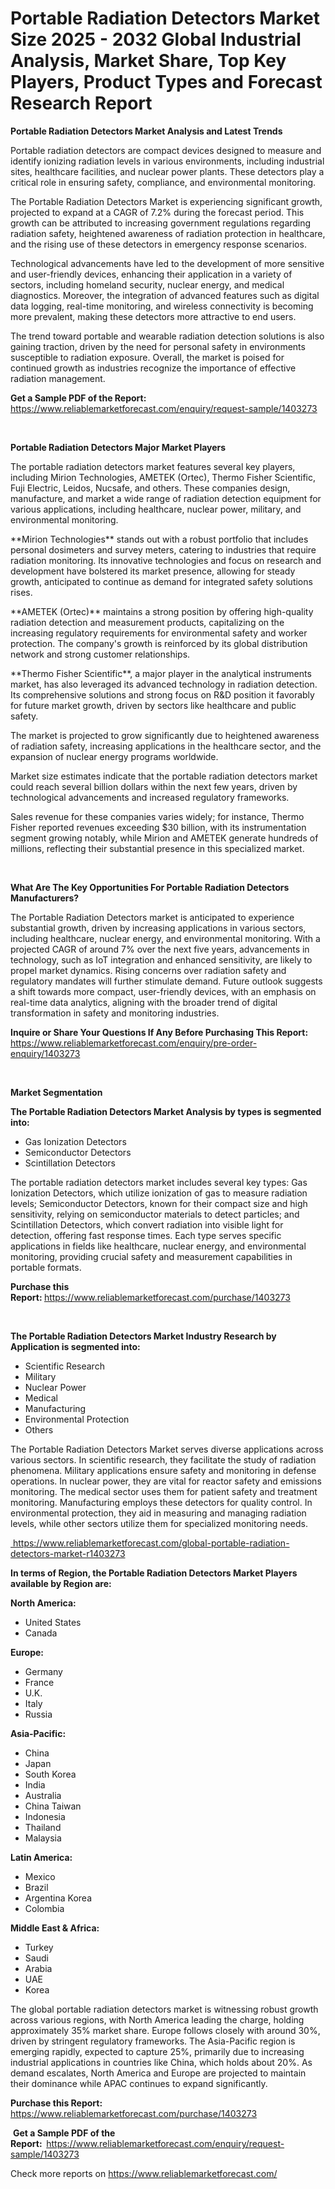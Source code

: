 <p><h1>Portable Radiation Detectors Market Size 2025 - 2032 Global Industrial Analysis, Market Share, Top Key Players, Product Types and Forecast Research Report</h1></p><p><strong>Portable Radiation Detectors Market Analysis and Latest Trends</strong></p>
<p><p>Portable radiation detectors are compact devices designed to measure and identify ionizing radiation levels in various environments, including industrial sites, healthcare facilities, and nuclear power plants. These detectors play a critical role in ensuring safety, compliance, and environmental monitoring.</p><p>The Portable Radiation Detectors Market is experiencing significant growth, projected to expand at a CAGR of 7.2% during the forecast period. This growth can be attributed to increasing government regulations regarding radiation safety, heightened awareness of radiation protection in healthcare, and the rising use of these detectors in emergency response scenarios. </p><p>Technological advancements have led to the development of more sensitive and user-friendly devices, enhancing their application in a variety of sectors, including homeland security, nuclear energy, and medical diagnostics. Moreover, the integration of advanced features such as digital data logging, real-time monitoring, and wireless connectivity is becoming more prevalent, making these detectors more attractive to end users. </p><p>The trend toward portable and wearable radiation detection solutions is also gaining traction, driven by the need for personal safety in environments susceptible to radiation exposure. Overall, the market is poised for continued growth as industries recognize the importance of effective radiation management.</p></p>
<p><strong>Get a Sample PDF of the Report:&nbsp;</strong> <a href="https://www.reliablemarketforecast.com/enquiry/request-sample/1403273?utm_campaign=3491&utm_medium=2&utm_source=Github&utm_content=ia&utm_term=28032025&utm_id=portable-radiation-detectors">https://www.reliablemarketforecast.com/enquiry/request-sample/1403273</a></p>
<p>&nbsp;</p>
<p><strong>Portable Radiation Detectors Major Market Players</strong></p>
<p><p>The portable radiation detectors market features several key players, including Mirion Technologies, AMETEK (Ortec), Thermo Fisher Scientific, Fuji Electric, Leidos, Nucsafe, and others. These companies design, manufacture, and market a wide range of radiation detection equipment for various applications, including healthcare, nuclear power, military, and environmental monitoring. </p><p>**Mirion Technologies** stands out with a robust portfolio that includes personal dosimeters and survey meters, catering to industries that require radiation monitoring. Its innovative technologies and focus on research and development have bolstered its market presence, allowing for steady growth, anticipated to continue as demand for integrated safety solutions rises.</p><p>**AMETEK (Ortec)** maintains a strong position by offering high-quality radiation detection and measurement products, capitalizing on the increasing regulatory requirements for environmental safety and worker protection. The company's growth is reinforced by its global distribution network and strong customer relationships.</p><p>**Thermo Fisher Scientific**, a major player in the analytical instruments market, has also leveraged its advanced technology in radiation detection. Its comprehensive solutions and strong focus on R&D position it favorably for future market growth, driven by sectors like healthcare and public safety.</p><p>The market is projected to grow significantly due to heightened awareness of radiation safety, increasing applications in the healthcare sector, and the expansion of nuclear energy programs worldwide. </p><p>Market size estimates indicate that the portable radiation detectors market could reach several billion dollars within the next few years, driven by technological advancements and increased regulatory frameworks.</p><p>Sales revenue for these companies varies widely; for instance, Thermo Fisher reported revenues exceeding $30 billion, with its instrumentation segment growing notably, while Mirion and AMETEK generate hundreds of millions, reflecting their substantial presence in this specialized market.</p></p>
<p>&nbsp;</p>
<p><strong>What Are The Key Opportunities For Portable Radiation Detectors Manufacturers?</strong></p>
<p><p>The Portable Radiation Detectors market is anticipated to experience substantial growth, driven by increasing applications in various sectors, including healthcare, nuclear energy, and environmental monitoring. With a projected CAGR of around 7% over the next five years, advancements in technology, such as IoT integration and enhanced sensitivity, are likely to propel market dynamics. Rising concerns over radiation safety and regulatory mandates will further stimulate demand. Future outlook suggests a shift towards more compact, user-friendly devices, with an emphasis on real-time data analytics, aligning with the broader trend of digital transformation in safety and monitoring industries.</p></p>
<p><strong>Inquire or Share Your Questions If Any Before Purchasing This Report:</strong> <a href="https://www.reliablemarketforecast.com/enquiry/pre-order-enquiry/1403273?utm_campaign=3491&utm_medium=2&utm_source=Github&utm_content=ia&utm_term=28032025&utm_id=portable-radiation-detectors">https://www.reliablemarketforecast.com/enquiry/pre-order-enquiry/1403273</a></p>
<p>&nbsp;</p>
<p><strong>Market Segmentation</strong></p>
<p><strong>The Portable Radiation Detectors Market Analysis by types is segmented into:</strong></p>
<p><ul><li>Gas Ionization Detectors</li><li>Semiconductor Detectors</li><li>Scintillation Detectors</li></ul></p>
<p><p>The portable radiation detectors market includes several key types: Gas Ionization Detectors, which utilize ionization of gas to measure radiation levels; Semiconductor Detectors, known for their compact size and high sensitivity, relying on semiconductor materials to detect particles; and Scintillation Detectors, which convert radiation into visible light for detection, offering fast response times. Each type serves specific applications in fields like healthcare, nuclear energy, and environmental monitoring, providing crucial safety and measurement capabilities in portable formats.</p></p>
<p><strong>Purchase this Report:&nbsp;</strong><a href="https://www.reliablemarketforecast.com/purchase/1403273?utm_campaign=3491&utm_medium=2&utm_source=Github&utm_content=ia&utm_term=28032025&utm_id=portable-radiation-detectors">https://www.reliablemarketforecast.com/purchase/1403273</a></p>
<p>&nbsp;</p>
<p><strong>The Portable Radiation Detectors Market Industry Research by Application is segmented into:</strong></p>
<p><ul><li>Scientific Research</li><li>Military</li><li>Nuclear Power</li><li>Medical</li><li>Manufacturing</li><li>Environmental Protection</li><li>Others</li></ul></p>
<p><p>The Portable Radiation Detectors Market serves diverse applications across various sectors. In scientific research, they facilitate the study of radiation phenomena. Military applications ensure safety and monitoring in defense operations. In nuclear power, they are vital for reactor safety and emissions monitoring. The medical sector uses them for patient safety and treatment monitoring. Manufacturing employs these detectors for quality control. In environmental protection, they aid in measuring and managing radiation levels, while other sectors utilize them for specialized monitoring needs.</p></p>
<p><a href="https://www.reliablemarketforecast.com/global-portable-radiation-detectors-market-r1403273?utm_campaign=3491&utm_medium=2&utm_source=Github&utm_content=ia&utm_term=28032025&utm_id=portable-radiation-detectors">&nbsp;https://www.reliablemarketforecast.com/global-portable-radiation-detectors-market-r1403273</a></p>
<p><strong>In terms of Region, the Portable Radiation Detectors Market Players available by Region are:</strong></p>
<p>
    <p> <strong> North America: </strong>
        <ul>
            <li>United States</li>
            <li>Canada</li>
        </ul>
        </p> 
    <p> <strong> Europe: </strong>
        <ul>
            <li>Germany</li>
            <li>France</li>
            <li>U.K.</li>
            <li>Italy</li>
            <li>Russia</li>
        </ul>
        </p> 
    <p> <strong> Asia-Pacific: </strong>
        <ul>
            <li>China</li>
            <li>Japan</li>
            <li>South Korea</li>
            <li>India</li>
            <li>Australia</li>
            <li>China Taiwan</li>
            <li>Indonesia</li>
            <li>Thailand</li>
            <li>Malaysia</li>
        </ul>
        </p> 
    <p> <strong> Latin America: </strong>
        <ul>
            <li>Mexico</li>
            <li>Brazil</li>
            <li>Argentina Korea</li>
            <li>Colombia</li>
        </ul>
        </p> 
    <p> <strong> Middle East & Africa: </strong>
        <ul>
            <li>Turkey</li>
            <li>Saudi</li>
            <li>Arabia</li>
            <li>UAE</li>
            <li>Korea</li>
        </ul>
    </p>
    </p>
<p><p>The global portable radiation detectors market is witnessing robust growth across various regions, with North America leading the charge, holding approximately 35% market share. Europe follows closely with around 30%, driven by stringent regulatory frameworks. The Asia-Pacific region is emerging rapidly, expected to capture 25%, primarily due to increasing industrial applications in countries like China, which holds about 20%. As demand escalates, North America and Europe are projected to maintain their dominance while APAC continues to expand significantly.</p></p>
<p><strong>Purchase this Report: </strong><a href="https://www.reliablemarketforecast.com/purchase/1403273?utm_campaign=3491&utm_medium=2&utm_source=Github&utm_content=ia&utm_term=28032025&utm_id=portable-radiation-detectors">https://www.reliablemarketforecast.com/purchase/1403273</a></p>
<p>&nbsp;<strong>Get a Sample PDF of the Report:&nbsp;&nbsp;</strong><a href="https://www.reliablemarketforecast.com/enquiry/request-sample/1403273?utm_campaign=3491&utm_medium=2&utm_source=Github&utm_content=ia&utm_term=28032025&utm_id=portable-radiation-detectors">https://www.reliablemarketforecast.com/enquiry/request-sample/1403273</a></p>
<p><strong></strong></p>
<p>Check more reports on <a href="https://www.reliablemarketforecast.com/?utm_campaign=3491&utm_medium=2&utm_source=Github&utm_content=ia&utm_term=28032025&utm_id=portable-radiation-detectors">https://www.reliablemarketforecast.com/</a></p>